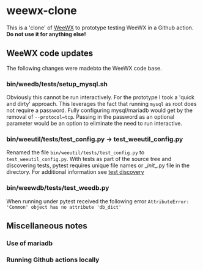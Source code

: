 # weewx-clone

This is a 'clone' of [WeeWX](https://github.com/weewx/weewx) to prototype testing WeeWX in a Github action.
**Do not use it for anything else!**

## WeeWX code updates

The following changes were madebto the WeeWX code base.

### bin/weedb/tests/setup_mysql.sh

Obviously this cannot be run interactively.
For the prototype I took a 'quick and dirty' approach.
This leverages the fact that running `mysql` as root does not require a password.
Fully configuring mysql/mariadb would get by the removal of `--protocol=tcp`.
Passing in the password as an optional parameter would be an option to eliminate the need to run interactive.

### bin/weeutil/tests/test_config.py -> test_weeutil_config.py

Renamed the file `bin/weeutil/tests/test_config.py` to `test_weeutil_config.py`.
With tests as part of the source tree and discovering tests, pytest requires unique file names or \__init__.py file in the directory.
For additional information see [test discovery](https://docs.pytest.org/en/7.2.x/explanation/goodpractices.html#tests-as-part-of-application-code)

### bin/weewdb/tests/test_weedb.py

When running under pytest received the following error
```AttributeError: 'Common' object has no attribute 'db_dict'```

## Miscellaneous notes

### Use of mariadb

### Running Github actions locally

